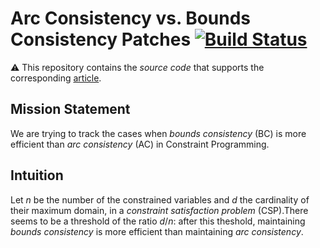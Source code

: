 # Arc Consistency vs. Bounds Consistency Patches [![Build Status](https://travis-ci.org/pothitos/ACvsBC-Solver-Patches.svg?branch=master)](https://travis-ci.org/pothitos/ACvsBC-Solver-Patches)

:warning: This repository contains the _source code_ that
supports the corresponding
[article](https://github.com/pothitos/ACvsBC).

## Mission Statement

We are trying to track the cases when _bounds consistency_
(BC) is more efficient than _arc consistency_ (AC) in
Constraint Programming.

## Intuition

Let _n_ be the number of the constrained variables and _d_
the cardinality of their maximum domain, in a _constraint
satisfaction problem_ (CSP).There seems to be a threshold of
the ratio _d_/_n_: after this theshold, maintaining _bounds
consistency_ is more efficient than maintaining _arc
consistency_.
